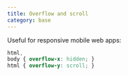 ```yaml
---
title: Overflow and scroll
category: base
---
```


Useful for responsive mobile web apps:

```css
html,
body { overflow-x: hidden; }
html { overflow-y: scroll; }
```
